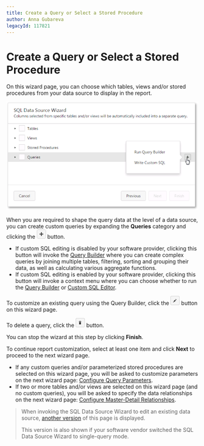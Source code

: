 ```yaml
---
title: Create a Query or Select a Stored Procedure
author: Anna Gubareva
legacyId: 117821
---
```

# Create a Query or Select a Stored Procedure
On this wizard page, you can choose which tables, views and/or stored procedures from your data source to display in the report.

![web-designer-report-wizard-02-select-queries-custom-query-context-menu](../../../../../images/img125841.png)

When you are required to shape the query data at the level of a data source, you can create custom queries by expanding the **Queries** category and clicking the ![web-designer-report-wizard-button-query-add](../../../../../images/img125709.png) button.
* If custom SQL editing is disabled by your software provider, clicking this button will invoke the [Query Builder](../../../interface-elements/query-builder.md) where you can create complex queries by joining multiple tables, filtering, sorting and grouping their data, as well as calculating various aggregate functions.
* If custom SQL editing is enabled by your software provider, clicking this button will invoke a context menu where you can choose whether to run the [Query Builder](../../../interface-elements/query-builder.md) or [Custom SQL Editor](../../../interface-elements/custom-sql-editor.md).

To customize an existing query using the Query Builder, click the ![web-designer-report-wizard-button-query-edit](../../../../../images/img125710.png) button on this wizard page.

To delete a query, click the ![web-designer-report-wizard-button-query-delete](../../../../../images/img125711.png) button.

You can stop the wizard at this step by clicking **Finish**.

To continue report customization, select at least one item and click **Next** to proceed to the next wizard page.
* If any custom queries and/or parameterized stored procedures are selected on this wizard page, you will be asked to customize parameters on the next wizard page: [Configure Query Parameters](configure-query-parameters.md).
* If two or more tables and/or views are selected on this wizard page (and no custom queries), you will be asked to specify the data relationships on the next wizard page: [Configure Master-Detail Relationships](configure-master-detail-relationships.md).

> When invoking the SQL Data Source Wizard to edit an existing data source, [another version](../editing-an-existing-data-source/create-a-query-or-select-a-stored-procedure.md) of this page is displayed.
> 
> This version is also shown if your software vendor switched the SQL Data Source Wizard to single-query mode.